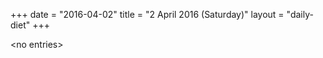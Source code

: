 +++
date = "2016-04-02"
title = "2 April 2016 (Saturday)"
layout = "daily-diet"
+++


\<no entries\>


